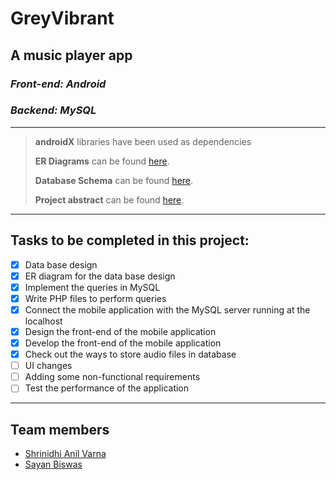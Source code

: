 # GreyVibrant

## A music player app
### _Front-end: Android_
### _Backend: MySQL_
---
> **androidX** libraries have been used as dependencies
> 
> **ER Diagrams** can be found [here](https://www.lucidchart.com/documents/edit/49de7fd6-bd05-4c44-88aa-6464289c7979/0_0).
>
> **Database Schema** can be found [here](https://docs.google.com/document/d/1rn6Llg6dbmujGjjBwfU2Wy2GuWKYKwyU6Skg1fHytVU/edit).
>
> **Project abstract** can be found [here](https://docs.google.com/document/d/1k3d4zBtLIB2msmAUne6-Trskp821sG9PGr3VxfWNqXo/edit).
>


---

## Tasks to be completed in this project:
* [x] Data base design
* [x] ER diagram for the data base design
* [x] Implement the queries in MySQL
* [x] Write PHP files to perform queries
* [x] Connect the mobile application with the MySQL server running at the localhost
* [x] Design the front-end of the mobile application
* [x] Develop the front-end of the mobile application
* [x] Check out the ways to store audio files in database
* [ ] UI changes
* [ ] Adding some non-functional requirements
* [ ] Test the performance of the application
---

## Team members

*  [Shrinidhi Anil Varna](https://github.com/shrinidhi99)
*  [Sayan Biswas](https://github.com/Sabios-97)